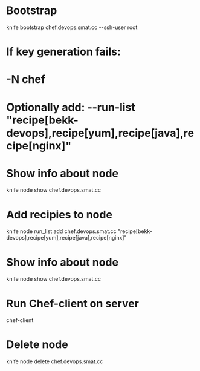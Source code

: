
# Bootstrap
knife bootstrap chef.devops.smat.cc --ssh-user root 
# If key generation fails:
# -N chef
# Optionally add: --run-list "recipe[bekk-devops],recipe[yum],recipe[java],recipe[nginx]"

# Show info about node
knife node show chef.devops.smat.cc

# Add recipies to node
knife node run_list add chef.devops.smat.cc "recipe[bekk-devops],recipe[yum],recipe[java],recipe[nginx]"

# Show info about node
knife node show chef.devops.smat.cc


# Run Chef-client on server
chef-client


# Delete node
knife node delete chef.devops.smat.cc
